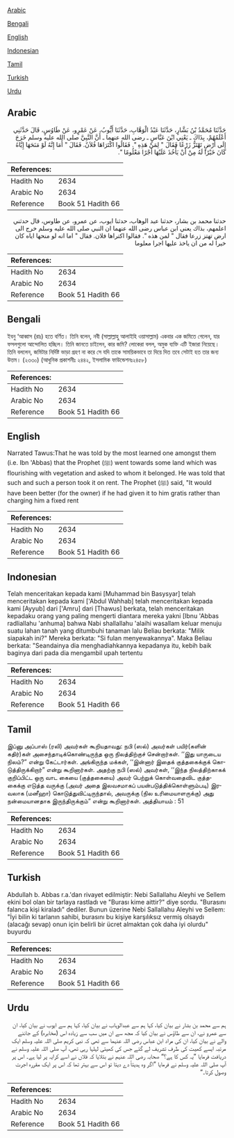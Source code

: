 [Arabic](#arabic)

[Bengali](#bengali)

[English](#english)

[Indonesian](#indonesian)

[Tamil](#tamil)

[Turkish](#turkish)

[Urdu](#urdu)

## Arabic


<div dir="rtl" lang="ar" style={{fontSize:'larger',backgroundColor:'#f8f9fa',padding:20}}>
حَدَّثَنَا مُحَمَّدُ بْنُ بَشَّارٍ، حَدَّثَنَا عَبْدُ الْوَهَّابِ، حَدَّثَنَا أَيُّوبُ، عَنْ عَمْرٍو، عَنْ طَاوُسٍ، قَالَ حَدَّثَنِي أَعْلَمُهُمْ، بِذَاكَ ـ يَعْنِي ابْنَ عَبَّاسٍ ـ رضى الله عنهما ـ أَنَّ النَّبِيَّ صلى الله عليه وسلم خَرَجَ إِلَى أَرْضٍ تَهْتَزُّ زَرْعًا فَقَالَ ‏"‏ لِمَنْ هَذِهِ ‏"‏‏.‏ فَقَالُوا اكْتَرَاهَا فُلاَنٌ‏.‏ فَقَالَ ‏"‏ أَمَا إِنَّهُ لَوْ مَنَحَهَا إِيَّاهُ كَانَ خَيْرًا لَهُ مِنْ أَنْ يَأْخُذَ عَلَيْهَا أَجْرًا مَعْلُومًا ‏"‏‏.‏
</div>
<div style={{backgroundColor:'#f8f9fa',padding:20, marginBottom: 10}}><table> <thead> <tr> <th>References:</th> <th></th> </tr> </thead> <tbody><tr><td>Hadith No</td><td>2634</td></tr><tr><td>Arabic No</td><td>2634</td></tr><tr><td>Reference</td><td>Book 51 Hadith 66</td></tr></tbody></table></div>


<div dir="rtl" lang="ar" style={{fontSize:'larger',backgroundColor:'#f8f9fa',padding:20}}>
حدثنا محمد بن بشار، حدثنا عبد الوهاب، حدثنا ايوب، عن عمرو، عن طاوس، قال حدثني اعلمهم، بذاك يعني ابن عباس رضى الله عنهما ان النبي صلى الله عليه وسلم خرج الى ارض تهتز زرعا فقال " لمن هذه ". فقالوا اكتراها فلان. فقال " اما انه لو منحها اياه كان خيرا له من ان ياخذ عليها اجرا معلوما
</div>
<div style={{backgroundColor:'#f8f9fa',padding:20, marginBottom: 10}}><table> <thead> <tr> <th>References:</th> <th></th> </tr> </thead> <tbody><tr><td>Hadith No</td><td>2634</td></tr><tr><td>Arabic No</td><td>2634</td></tr><tr><td>Reference</td><td>Book 51 Hadith 66</td></tr></tbody></table></div>

## Bengali


<div dir="ltr" lang="bn" style={{fontSize:'larger',backgroundColor:'#f8f9fa',padding:20}}>
ইবনু ‘আব্বাস (রাঃ) হতে বর্ণিত। তিনি বলেন, নবী (সাল্লাল্লাহু আলাইহি ওয়াসাল্লাম) একবার এক জমিতে গেলেন, যার ফসলগুলো আন্দোলিত হচ্ছিল। তিনি জানতে চাইলেন, কার জমি? লোকেরা বলল, অমুক ব্যক্তি এটি ইজারা নিয়েছে। তিনি বললেন, জমিটার নির্দিষ্ট ভাড়া গ্রহণ না করে সে যদি তাকে সাময়িকভাবে তা দিয়ে দিত তবে সেটাই হত তার জন্য উত্তম। (২৩৩০) (আধুনিক প্রকাশনীঃ ২৪৪২, ইসলামিক ফাউন্ডেশনঃ২৪৫৮)
</div>
<div style={{backgroundColor:'#f8f9fa',padding:20, marginBottom: 10}}><table> <thead> <tr> <th>References:</th> <th></th> </tr> </thead> <tbody><tr><td>Hadith No</td><td>2634</td></tr><tr><td>Arabic No</td><td>2634</td></tr><tr><td>Reference</td><td>Book 51 Hadith 66</td></tr></tbody></table></div>

## English


<div dir="ltr" lang="en" style={{fontSize:'larger',backgroundColor:'#f8f9fa',padding:20}}>
Narrated Tawus:That he was told by the most learned one amongst them (i.e. Ibn 'Abbas) that the Prophet (ﷺ) went towards some land which was flourishing with vegetation and asked to whom it belonged. He was told that such and such a person took it on rent. The Prophet (ﷺ) said, "It would have been better (for the owner) if he had given it to him gratis rather than charging him a fixed rent
</div>
<div style={{backgroundColor:'#f8f9fa',padding:20, marginBottom: 10}}><table> <thead> <tr> <th>References:</th> <th></th> </tr> </thead> <tbody><tr><td>Hadith No</td><td>2634</td></tr><tr><td>Arabic No</td><td>2634</td></tr><tr><td>Reference</td><td>Book 51 Hadith 66</td></tr></tbody></table></div>

## Indonesian


<div dir="ltr" lang="id" style={{fontSize:'larger',backgroundColor:'#f8f9fa',padding:20}}>
Telah menceritakan kepada kami [Muhammad bin Basysyar] telah menceritakan kepada kami ['Abdul Wahhab] telah menceritakan kepada kami [Ayyub] dari ['Amru] dari [Thawus] berkata, telah menceritakan kepadaku orang yang paling mengerti diantara mereka yakni [Ibnu 'Abbas radliallahu 'anhuma] bahwa Nabi shallallahu 'alaihi wasallam keluar menuju suatu lahan tanah yang ditumbuhi tanaman lalu Beliau berkata: "Milik siapakah ini?" Mereka berkata: "Si fulan menyewakannya". Maka Beliau berkata: "Seandainya dia menghadiahkannya kepadanya itu, kebih baik baginya dari pada dia mengambil upah tertentu
</div>
<div style={{backgroundColor:'#f8f9fa',padding:20, marginBottom: 10}}><table> <thead> <tr> <th>References:</th> <th></th> </tr> </thead> <tbody><tr><td>Hadith No</td><td>2634</td></tr><tr><td>Arabic No</td><td>2634</td></tr><tr><td>Reference</td><td>Book 51 Hadith 66</td></tr></tbody></table></div>

## Tamil


<div dir="ltr" lang="ta" style={{fontSize:'larger',backgroundColor:'#f8f9fa',padding:20}}>
இப்னு அப்பாஸ் (ரலி) அவர்கள் கூறியதாவது: நபி (ஸல்) அவர்கள் பயிர்(களின் கதிர்)கள் அசைந்தாடிக்கொண்டிருந்த ஒரு நிலத்திற்குச் சென்றார்கள். ‘‘இது யாருடைய நிலம்?” என்று கேட்டார்கள். அங்கிருந்த மக்கள், ‘‘இன்னார் இதைக் குத்தகைக்குக் கொடுத்திருக்கிறார்” என்று கூறினார்கள். அதற்கு நபி (ஸல்) அவர்கள், ‘‘இந்த நிலத்திற்காகக் குறிப்பிட்ட ஒரு வாட கையை (குத்தகையை) அவர் பெற்றுக் கொள்வதைவிட குத்தகைக்கு எடுத்த வருக்கு (அவர் அதை இலவசமாகப் பயன்படுத்திக்கொள்ளும்படி) இரவலாக (மனீஹா) கொடுத்துவிட்டிருந்தால், அவருக்கு (நில உரிமையாளருக்கு) அது நன்மையானதாக இருந்திருக்கும்” என்று கூறினார்கள். அத்தியாயம் : 51
</div>
<div style={{backgroundColor:'#f8f9fa',padding:20, marginBottom: 10}}><table> <thead> <tr> <th>References:</th> <th></th> </tr> </thead> <tbody><tr><td>Hadith No</td><td>2634</td></tr><tr><td>Arabic No</td><td>2634</td></tr><tr><td>Reference</td><td>Book 51 Hadith 66</td></tr></tbody></table></div>

## Turkish


<div dir="ltr" lang="tr" style={{fontSize:'larger',backgroundColor:'#f8f9fa',padding:20}}>
Abdullah b. Abbas r.a.'dan rivayet edilmiştir: Nebi Sallallahu Aleyhi ve Sellem ekini bol olan bir tarlaya rastladı ve "Burası kime aittir?" diye sordu. "Burasını falanca kişi kiraladı" dediler. Bunun üzerine Nebi Sallallahu Aleyhi ve Sellem: "İyi bilin ki tarlanın sahibi, burasını bu kişiye karşılıksız vermiş olsaydı (alacağı sevap) onun için belirli bir ücret almaktan çok daha iyi olurdu" buyurdu
</div>
<div style={{backgroundColor:'#f8f9fa',padding:20, marginBottom: 10}}><table> <thead> <tr> <th>References:</th> <th></th> </tr> </thead> <tbody><tr><td>Hadith No</td><td>2634</td></tr><tr><td>Arabic No</td><td>2634</td></tr><tr><td>Reference</td><td>Book 51 Hadith 66</td></tr></tbody></table></div>

## Urdu


<div dir="rtl" lang="ur" style={{fontSize:'larger',backgroundColor:'#f8f9fa',padding:20}}>
ہم سے محمد بن بشار نے بیان کیا، کہا ہم سے عبدالوہاب نے بیان کیا، کہا ہم سے ایوب نے بیان کیا، ان سے عمرو نے، ان سے طاؤس نے بیان کیا کہ مجھ سے ان میں سب سے زیادہ اس (مخابرہ) کے جاننے والے نے بیان کیا، ان کی مراد ابن عباس رضی اللہ عنہما سے تھی کہ نبی کریم صلی اللہ علیہ وسلم ایک مرتبہ ایسے کھیت کی طرف تشریف لے گئے جس کی کھیتی لہلہا رہی تھی، آپ صلی اللہ علیہ وسلم نے دریافت فرمایا ”یہ کس کا ہے؟“ صحابہ رضی اللہ عنہم نے بتلایا کہ فلاں نے اسے کرایہ پر لیا ہے۔ اس پر آپ صلی اللہ علیہ وسلم نے فرمایا ”اگر وہ ہدیتاً دے دیتا تو اس سے بہتر تھا کہ اس پر ایک مقررہ اجرت وصول کرتا۔“
</div>
<div style={{backgroundColor:'#f8f9fa',padding:20, marginBottom: 10}}><table> <thead> <tr> <th>References:</th> <th></th> </tr> </thead> <tbody><tr><td>Hadith No</td><td>2634</td></tr><tr><td>Arabic No</td><td>2634</td></tr><tr><td>Reference</td><td>Book 51 Hadith 66</td></tr></tbody></table></div>